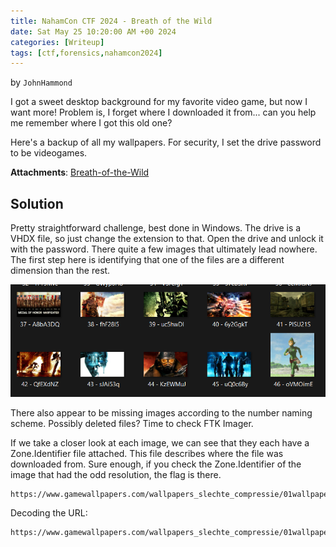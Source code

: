 ```yaml
---
title: NahamCon CTF 2024 - Breath of the Wild
date: Sat May 25 10:20:00 AM +00 2024
categories: [Writeup]
tags: [ctf,forensics,nahamcon2024]
---
```

by `JohnHammond`

I got a sweet desktop background for my favorite video game, but now I want more! Problem is, I forget where I downloaded it from... can you help me remember where I got this old one?

Here's a backup of all my wallpapers. For security, I set the drive password to be videogames.

**Attachments**: 
[Breath-of-the-Wild](https://github.com/alhumaw/alhumaw.github.io/blob/main/assets/nahamconctf2024/breath-of-the-wild.7z)

## Solution
Pretty straightforward challenge, best done in Windows. The drive is a VHDX file, so just change the extension to that. Open the drive and unlock it with the password. There quite a few images that ultimately lead nowhere. The first step here is identifying that one of the files are a different dimension than the rest.


![xor](/assets/nahamconctf2024/link.png)

There also appear to be missing images according to the number naming scheme. Possibly deleted files? Time to check FTK Imager. 

If we take a closer look at each image, we can see that they each have a Zone.Identifier file attached. This file describes where the file was downloaded from.
Sure enough, if you check the Zone.Identifier of the image that had the odd resolution, the flag is there.

```
https://www.gamewallpapers.com/wallpapers_slechte_compressie/01wallpapers/&#102;&%23108;&%2397;&%23103;&%23123;&%2356;&%2351;&%23102;&%2350;&%2398;&%2348;&%2397;&%2356;&%2399;&%23101;&%2351;&%2357;&%23102;&%2350;&%23101;&%2353;&%2398;&%2397;&%2349;&%23100;&%2354;&%2399;&%2355;&%2348;&%23101;&%2357;&%2355;&%23102;&%2350;&%2357;&%2349;&%23101;&%23125
```

Decoding the URL:

```
https://www.gamewallpapers.com/wallpapers_slechte_compressie/01wallpapers/flag{83f2b0a8ce39f2e5ba1d6c70e97f291e}
```
